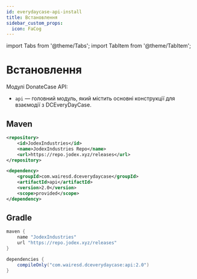```yaml
---
id: everydaycase-api-install
title: Встановлення
sidebar_custom_props:
  icon: FaCog
---
```


import Tabs from '@theme/Tabs';
import TabItem from '@theme/TabItem';

# Встановлення

Модулі DonateCase API:
- `api` — головний модуль, який містить основні конструкції для взаємодії з DCEveryDayCase.

## Maven
```xml title="Maven"
<repository>
    <id>JodexIndustries</id>
    <name>JodexIndustries Repo</name>
    <url>https://repo.jodex.xyz/releases</url>
</repository>

<dependency>
    <groupId>com.wairesd.dceverydaycase</groupId>
    <artifactId>api</artifactId>
    <version>2.0</version>
    <scope>provided</scope>
</dependency>
```

## Gradle
```gradle title="Gradle"
maven {
    name "JodexIndustries"
    url "https://repo.jodex.xyz/releases"
}

dependencies {
    compileOnly("com.wairesd.dceverydaycase:api:2.0")
}